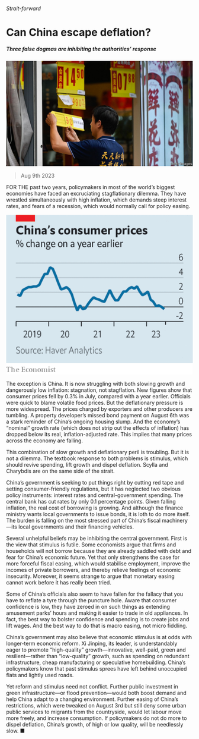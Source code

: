 ###### Strait-forward

# Can China escape deflation? 

##### Three false dogmas are inhibiting the authorities’ response 

![image](images/20230812_LDP501.jpg) 

> Aug 9th 2023 

FOR THE past two years, policymakers in most of the world’s biggest economies have faced an excruciating stagflationary dilemma. They have wrestled simultaneously with high inflation, which demands steep interest rates, and fears of a recession, which would normally call for policy easing.

![image](images/20230812_LDC124.png) 


The exception is China. It is now struggling with both slowing growth and dangerously low inflation: stagnation, not stagflation. New figures show that consumer prices fell by 0.3% in July, compared with a year earlier. Officials were quick to blame volatile food prices. But the deflationary pressure is more widespread. The prices charged by exporters and other producers are tumbling. A property developer’s missed bond payment on August 6th was a stark reminder of China’s ongoing housing slump. And the economy’s “nominal” growth rate (which does not strip out the effects of inflation) has dropped below its real, inflation-adjusted rate. This implies that many prices across the economy are falling.

This combination of slow growth and deflationary peril is troubling. But it is not a dilemma. The textbook response to both problems is stimulus, which should revive spending, lift growth and dispel deflation. Scylla and Charybdis are on the same side of the strait. 

China’s government is seeking to put things right by cutting red tape and setting consumer-friendly regulations, but it has neglected two obvious policy instruments: interest rates and central-government spending. The central bank has cut rates by only 0.1 percentage points. Given falling inflation, the real cost of borrowing is growing. And although the finance ministry wants local governments to issue bonds, it is loth to do more itself. The burden is falling on the most stressed part of China’s fiscal machinery—its local governments and their financing vehicles. 

Several unhelpful beliefs may be inhibiting the central government. First is the view that stimulus is futile. Some economists argue that firms and households will not borrow because they are already saddled with debt and fear for China’s economic future. Yet that only strengthens the case for more forceful fiscal easing, which would stabilise employment, improve the incomes of private borrowers, and thereby relieve feelings of economic insecurity. Moreover, it seems strange to argue that monetary easing cannot work before it has really been tried.

Some of China’s officials also seem to have fallen for the fallacy that you have to reflate a tyre through the puncture hole. Aware that consumer confidence is low, they have zeroed in on such things as extending amusement parks’ hours and making it easier to trade in old appliances. In fact, the best way to bolster confidence and spending is to create jobs and lift wages. And the best way to do that is macro easing, not micro fiddling. 

China’s government may also believe that economic stimulus is at odds with longer-term economic reform. Xi Jinping, its leader, is understandably eager to promote “high-quality” growth—innovative, well-paid, green and resilient—rather than “low-quality” growth, such as spending on redundant infrastructure, cheap manufacturing or speculative homebuilding. China’s policymakers know that past stimulus sprees have left behind unoccupied flats and lightly used roads. 

Yet reform and stimulus need not conflict. Further public investment in green infrastructure—or flood prevention—would both boost demand and help China adapt to a changing environment. Further easing of China’s  restrictions, which were tweaked on August 3rd but still deny some urban public services to migrants from the countryside, would let labour move more freely, and increase consumption. If policymakers do not do more to dispel deflation, China’s growth, of high or low quality, will be needlessly slow. ■

